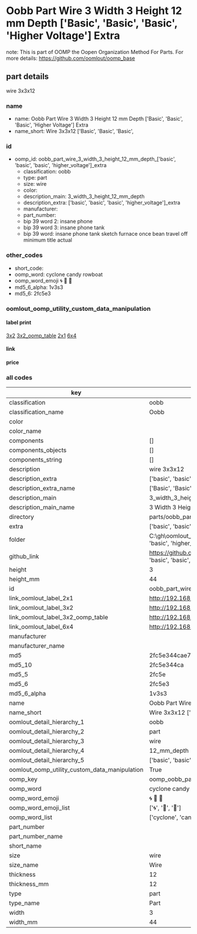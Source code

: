 # Oobb Part Wire 3 Width 3 Height 12 mm Depth ['Basic', 'Basic', 'Basic', 'Higher Voltage'] Extra  

note: This is part of OOMP the Oopen Organization Method For Parts. For more details: https://github.com/oomlout/oomp_base

##  part details
  



wire 3x3x12



### name
* name: Oobb Part Wire 3 Width 3 Height 12 mm Depth ['Basic', 'Basic', 'Basic', 'Higher Voltage'] Extra
* name_short: Wire 3x3x12 ['Basic', 'Basic', 'Basic',
### id
* oomp_id: oobb_part_wire_3_width_3_height_12_mm_depth_['basic', 'basic', 'basic', 'higher_voltage']_extra
  * classification: oobb
  * type: part
  * size: wire
  * color: 
  * description_main: 3_width_3_height_12_mm_depth
  * description_extra: ['basic', 'basic', 'basic', 'higher_voltage']_extra
  * manufacturer: 
  * part_number: 
  * bip 39 word 2: insane phone
  * bip 39 word 3: insane phone tank
  * bip 39 word: insane phone tank sketch furnace once bean travel off minimum title actual

### other_codes
* short_code: 
* oomp_word: cyclone candy rowboat
* oomp_word_emoji :cyclone: :candy: :rowboat:
* md5_6_alpha: 1v3s3
* md5_6: 2fc5e3






### oomlout_oomp_utility_custom_data_manipulation
#### label print
[3x2](http://192.168.1.245:1112/?label=oomp%201v3s3)
[3x2_oomp_table](http://192.168.1.108:1112/?label=oomp%201v3s3)
[2x1](http://192.168.1.242:1112/?label=oomp%201v3s3)
[6x4](http://192.168.1.55:1112/?label=oomp%201v3s3)    

#### link

                              

#### price







### all codes 
| key | value |  
| --- | --- |  
| classification | oobb |  
| classification_name | Oobb |  
| color |  |  
| color_name |  |  
| components | [] |  
| components_objects | [] |  
| components_string | [] |  
| description | wire 3x3x12 |  
| description_extra | ['basic', 'basic', 'basic', 'higher_voltage']_extra |  
| description_extra_name | ['Basic', 'Basic', 'Basic', 'Higher Voltage'] Extra |  
| description_main | 3_width_3_height_12_mm_depth |  
| description_main_name | 3 Width 3 Height 12 mm Depth |  
| directory | parts/oobb_part_wire_3_width_3_height_12_mm_depth_['basic', 'basic', 'basic', 'higher_voltage']_extra |  
| extra | ['basic', 'basic', 'basic', 'higher_voltage'] |  
| folder | C:\gh\oomlout_oobb_version_4_generated_parts\things\oobb_part_wire_3_width_3_height_12_mm_depth_['basic', 'basic', 'basic', 'higher_voltage']_extra |  
| github_link | https://github.com/oomlout/oomlout_oomp_part_src/tree/main/parts/oobb_part_wire_3_width_3_height_12_mm_depth_['basic', 'basic', 'basic', 'higher_voltage']_extra |  
| height | 3 |  
| height_mm | 44 |  
| id | oobb_part_wire_3_width_3_height_12_mm_depth_['basic', 'basic', 'basic', 'higher_voltage']_extra |  
| link_oomlout_label_2x1 | http://192.168.1.242:1112/?label=oomp%201v3s3 |  
| link_oomlout_label_3x2 | http://192.168.1.245:1112/?label=oomp%201v3s3 |  
| link_oomlout_label_3x2_oomp_table | http://192.168.1.108:1112/?label=oomp%201v3s3 |  
| link_oomlout_label_6x4 | http://192.168.1.55:1112/?label=oomp%201v3s3 |  
| manufacturer |  |  
| manufacturer_name |  |  
| md5 | 2fc5e344cae782726a2f2ca3bb68e3a7 |  
| md5_10 | 2fc5e344ca |  
| md5_5 | 2fc5e |  
| md5_6 | 2fc5e3 |  
| md5_6_alpha | 1v3s3 |  
| name | Oobb Part Wire 3 Width 3 Height 12 mm Depth ['Basic', 'Basic', 'Basic', 'Higher Voltage'] Extra |  
| name_short | Wire 3x3x12 ['Basic', 'Basic', 'Basic', |  
| oomlout_detail_hierarchy_1 | oobb |  
| oomlout_detail_hierarchy_2 | part |  
| oomlout_detail_hierarchy_3 | wire |  
| oomlout_detail_hierarchy_4 | 12_mm_depth |  
| oomlout_detail_hierarchy_5 | ['basic', 'basic', 'basic', 'higher_voltage']_extra |  
| oomlout_oomp_utility_custom_data_manipulation | True |  
| oomp_key | oomp_oobb_part_wire_3_width_3_height_12_mm_depth_['basic', 'basic', 'basic', 'higher_voltage']_extra |  
| oomp_word | cyclone candy rowboat |  
| oomp_word_emoji | :cyclone: :candy: :rowboat: |  
| oomp_word_emoji_list | [':cyclone:', ':candy:', ':rowboat:'] |  
| oomp_word_list | ['cyclone', 'candy', 'rowboat'] |  
| part_number |  |  
| part_number_name |  |  
| short_name |  |  
| size | wire |  
| size_name | Wire |  
| thickness | 12 |  
| thickness_mm | 12 |  
| type | part |  
| type_name | Part |  
| width | 3 |  
| width_mm | 44 |  
